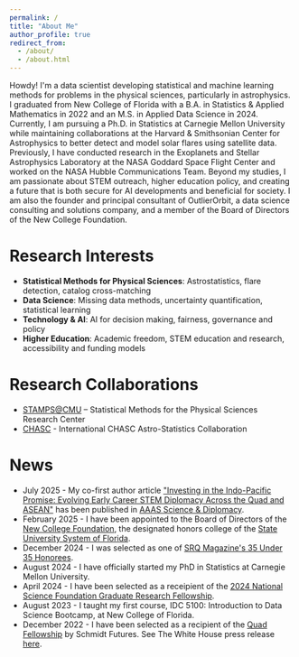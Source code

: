 ```yaml
---
permalink: /
title: "About Me"
author_profile: true
redirect_from: 
  - /about/
  - /about.html
---
```


Howdy! I'm a data scientist developing statistical and machine learning methods for problems in the physical sciences, particularly in astrophysics. I graduated from New College of Florida with a B.A. in Statistics & Applied Mathematics in 2022 and an M.S. in Applied Data Science in 2024. Currently, I am pursuing a Ph.D. in Statistics at Carnegie Mellon University while maintaining collaborations at the Harvard & Smithsonian Center for Astrophysics to better detect and model solar flares using satellite data. Previously, I have conducted research in the Exoplanets and Stellar Astrophysics Laboratory at the NASA Goddard Space Flight Center and worked on the NASA Hubble Communications Team. Beyond my studies, I am passionate about STEM outreach, higher education policy, and creating a future that is both secure for AI developments and beneficial for society. I am also the founder and principal consultant of OutlierOrbit, a data science consulting and solutions company, and a member of the Board of Directors of the New College Foundation.

Research Interests
======

* **Statistical Methods for Physical Sciences**: Astrostatistics, flare detection, catalog cross-matching
* **Data Science**: Missing data methods, uncertainty quantification, statistical learning
* **Technology & AI**: AI for decision making, fairness, governance and policy
* **Higher Education**: Academic freedom, STEM education and research, accessibility and funding models

Research Collaborations
======

* [STAMPS@CMU](https://www.cmu.edu/dietrich/statistics-datascience/stamps/) – Statistical Methods for the Physical Sciences Research Center
* [CHASC](https://hea-www.harvard.edu/astrostat/) - International CHASC Astro-Statistics Collaboration

News
======

* July 2025 - My co-first author article ["Investing in the Indo-Pacific Promise: Evolving Early Career STEM Diplomacy Across the Quad and ASEAN"](https://doi.org/10.1126/scidip.aea4232) has been published in [AAAS Science & Diplomacy](https://www.sciencediplomacy.org).
* February 2025 - I have been appointed to the Board of Directors of the [New College Foundation](https://www.srqmagazine.com/srq-daily/2025-02-26/26227_New-College-Foundation-Welcomes-Five-Distinguished-Professionals-to-Board-of-Directors), the designated honors college of the [State University System of Florida](https://www.flbog.edu).
* December 2024 - I was selected as one of [SRQ Magazine's 35 Under 35 Honorees](https://www.srqmagazine.com/articles/2110/35-Under-35).
* August 2024 - I have officially started my PhD in Statistics at Carnegie Mellon University.
* April 2024 - I have been selected as a receipient of the [2024 National Science Foundation Graduate Research Fellowship](https://www.nsfgrfp.org/about/about-grfp/).
* August 2023 - I taught my first course, IDC 5100: Introduction to Data Science Bootcamp, at New College of Florida.
* December 2022 - I have been selected as a recipient of the [Quad Fellowship](https://www.quadfellowship.org/quad-fellows) by Schmidt Futures. See The White House press release [here](https://www.whitehouse.gov/briefing-room/statements-releases/2022/12/09/statement-by-national-security-advisor-jake-sullivan-congratulating-inaugural-quad-fellows/).
